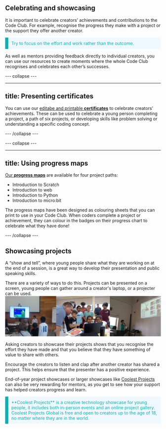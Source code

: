 ## Celebrating and showcasing
It is important to celebrate creators’ achievements and contributions to the Code Club. For example, recognise the progress they make with a project or the support they offer another creator. 

<p style="border-left: solid; border-width:10px; border-color: #0faeb0; background-color: aliceblue; padding: 10px;">
<span style="color: #0faeb0">Try to focus on the effort and work rather than the outcome.</p>
  
As well as mentors providing feedback directly to individual creators, you can use our resources to create moments where the whole Code Club recognises and celebrates each other’s successes. 

--- collapse ---

---
title: Presenting certificates
---
You can use our [editabe and printable **certificates**](https://codeclub.org/en/resources/certificates) to celebrate creators' achievements. These can be used to celebrate a young person completing a project, a path of six projects, or developing skills like problem solving or understanding a specific coding concept. 

--- /collapse ---
  
--- collapse ---
  
---
title: Using progress maps
---
[Our **progress maps**](https://codeclub.org/en/resources/progress-maps) are available for four project paths:
- Introduction to Scratch
- Introduction to web
- Introduction to Python
- Introduction to micro:bit

The progress maps have been designed as colouring sheets that you can print to use in your Code Club. When coders complete a project or achievement, they can colour in the badges on their progress chart to celebrate what they have done!

--- /collapse ---

## Showcasing projects

A “show and tell”, where young people share what they are working on at the end of a session, is a great way to develop their presentation and public speaking skills. 

There are a variety of ways to do this. Projects can be presented on a screen, young people can gather around a creator's laptop, or a projecter can be used.
![Examples of young people showcasing their projects. Image credit to : @yukiko_kikuchi, @SandraMaguire and @arucoderdojo.](images/Showcase.png)


Asking creators to showcase their projects shows that you recognise the effort they have made and that you believe that they have something of value to share with others. 

Encourage the creators to listen and clap after another creator has shared a project. This helps ensure that the presenter has a positive experience.

End-of-year project showcases or larger showcases like [Coolest Projects](https://online.coolestprojects.org/) can also be very rewarding for mentors, as you get to see how your support has helped creators progress and learn.

<p style="border-left: solid; border-width:10px; border-color: #0faeb0; background-color: aliceblue; padding: 10px;">
<span style="color: #0faeb0">**Coolest Projects** is a creative technology showcase for young people, it includes both in-person events and an online project gallery. Coolest Projects Global is free and open to creators up to the age of 18, no matter where they are in the world.</p>


